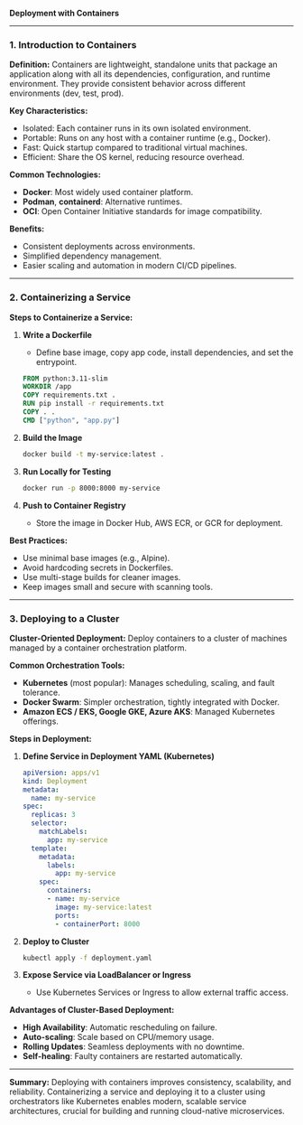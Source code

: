 **Deployment with Containers**

---

### **1. Introduction to Containers**

**Definition:**
Containers are lightweight, standalone units that package an application along with all its dependencies, configuration, and runtime environment. They provide consistent behavior across different environments (dev, test, prod).

**Key Characteristics:**

* Isolated: Each container runs in its own isolated environment.
* Portable: Runs on any host with a container runtime (e.g., Docker).
* Fast: Quick startup compared to traditional virtual machines.
* Efficient: Share the OS kernel, reducing resource overhead.

**Common Technologies:**

* **Docker**: Most widely used container platform.
* **Podman**, **containerd**: Alternative runtimes.
* **OCI**: Open Container Initiative standards for image compatibility.

**Benefits:**

* Consistent deployments across environments.
* Simplified dependency management.
* Easier scaling and automation in modern CI/CD pipelines.

---

### **2. Containerizing a Service**

**Steps to Containerize a Service:**

1. **Write a Dockerfile**

   * Define base image, copy app code, install dependencies, and set the entrypoint.

   ```dockerfile
   FROM python:3.11-slim  
   WORKDIR /app  
   COPY requirements.txt .  
   RUN pip install -r requirements.txt  
   COPY . .  
   CMD ["python", "app.py"]
   ```

2. **Build the Image**

   ```bash
   docker build -t my-service:latest .
   ```

3. **Run Locally for Testing**

   ```bash
   docker run -p 8000:8000 my-service
   ```

4. **Push to Container Registry**

   * Store the image in Docker Hub, AWS ECR, or GCR for deployment.

**Best Practices:**

* Use minimal base images (e.g., Alpine).
* Avoid hardcoding secrets in Dockerfiles.
* Use multi-stage builds for cleaner images.
* Keep images small and secure with scanning tools.

---

### **3. Deploying to a Cluster**

**Cluster-Oriented Deployment:**
Deploy containers to a cluster of machines managed by a container orchestration platform.

**Common Orchestration Tools:**

* **Kubernetes** (most popular): Manages scheduling, scaling, and fault tolerance.
* **Docker Swarm**: Simpler orchestration, tightly integrated with Docker.
* **Amazon ECS / EKS, Google GKE, Azure AKS**: Managed Kubernetes offerings.

**Steps in Deployment:**

1. **Define Service in Deployment YAML (Kubernetes)**

   ```yaml
   apiVersion: apps/v1
   kind: Deployment
   metadata:
     name: my-service
   spec:
     replicas: 3
     selector:
       matchLabels:
         app: my-service
     template:
       metadata:
         labels:
           app: my-service
       spec:
         containers:
         - name: my-service
           image: my-service:latest
           ports:
           - containerPort: 8000
   ```

2. **Deploy to Cluster**

   ```bash
   kubectl apply -f deployment.yaml
   ```

3. **Expose Service via LoadBalancer or Ingress**

   * Use Kubernetes Services or Ingress to allow external traffic access.

**Advantages of Cluster-Based Deployment:**

* **High Availability**: Automatic rescheduling on failure.
* **Auto-scaling**: Scale based on CPU/memory usage.
* **Rolling Updates**: Seamless deployments with no downtime.
* **Self-healing**: Faulty containers are restarted automatically.

---

**Summary:**
Deploying with containers improves consistency, scalability, and reliability. Containerizing a service and deploying it to a cluster using orchestrators like Kubernetes enables modern, scalable service architectures, crucial for building and running cloud-native microservices.
